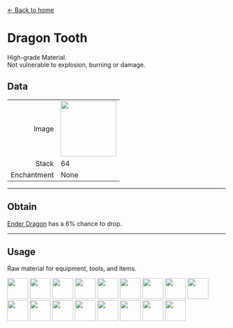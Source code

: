 [← Back to home](../)
# Dragon Tooth
High-grade Material.  
Not vulnerable to explosion, burning or damage.

## Data
<table>
    <tr><td align="end">Image</td><td><img src="https://i.imgur.com/ZJn6ZOj.png" width="128"/></td></tr>
    <tr><td align="end">Stack</td><td>64</td></tr>
    <tr><td align="end">Enchantment</td><td>None</td></tr>
</table>

---

## Obtain
[Ender Dragon](https://minecraft.fandom.com/wiki/Ender_Dragon) has a 6% chance to drop.

---

## Usage
Raw material for equipment, tools, and items.

<a href="fast_break_magic_wand.md"><img src="https://i.imgur.com/W49RaLU.png" width="48"/></a>
<a href="fast_fill_magic_wand.md"><img src="https://i.imgur.com/7cOnwYJ.png" width="48"/></a>
<a href="pickaxe.md"><img src="https://i.imgur.com/8Az4lnz.png" width="48"/></a>
<a href="axe.md"><img src="https://i.imgur.com/uysb6iv.png" width="48"/></a>
<a href="bow.md"><img src="https://i.imgur.com/OG1BKLZ.gif" width="48"/></a>
<a href="crossbow.md"><img src="https://i.imgur.com/1U1Va07.gif" width="48"/></a>
<a href="sword.md"><img src="https://i.imgur.com/Pr9Lvlq.png" width="48"/></a>
<a href="shovel.md"><img src="https://i.imgur.com/PWVHzv7.png" width="48"/></a>
<a href="hoe.md"><img src="https://i.imgur.com/9KdiXDi.png" width="48"/></a>
<a href="helmet.md"><img src="https://i.imgur.com/zZtcnuU.png" width="48"/></a>
<a href="chestplate.md"><img src="https://i.imgur.com/A2lVkZG.png" width="48"/></a>
<a href="leggings.md"><img src="https://i.imgur.com/2GF9HK6.png" width="48"/></a>
<a href="boots.md"><img src="https://i.imgur.com/eTBvKLO.png" width="48"/></a>
<a href="entity_storage_rope.md"><img src="https://i.imgur.com/ZvzYK32.png" width="48"/></a>
<a href="entity_storage_rope.md"><img src="https://i.imgur.com/horYOR1.png" width="48"/></a>
<a href="entity_storage_rope.md"><img src="https://i.imgur.com/bLvlyCD.png" width="48"/></a>
<a href="entity_storage_rope.md"><img src="https://i.imgur.com/qvrHVFH.png" width="48"/></a>
